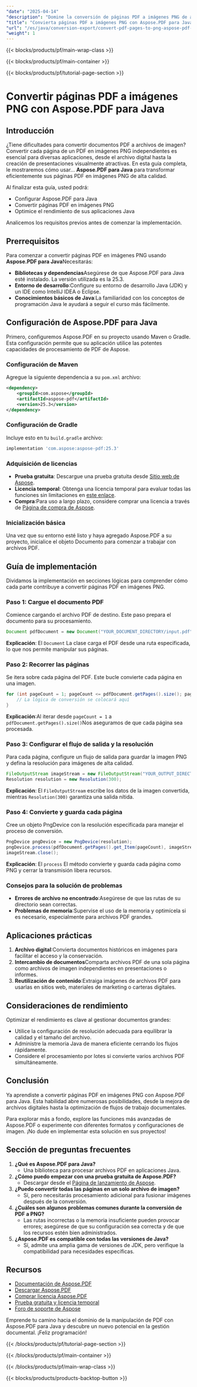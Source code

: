 ```yaml
---
"date": "2025-04-14"
"description": "Domine la conversión de páginas PDF a imágenes PNG de alta calidad con Aspose.PDF para Java. Esta guía paso a paso abarca la configuración, la conversión y la optimización."
"title": "Convierta páginas PDF a imágenes PNG con Aspose.PDF para Java&#58; una guía completa"
"url": "/es/java/conversion-export/convert-pdf-pages-to-png-aspose-pdf-java/"
"weight": 1
---
```


{{< blocks/products/pf/main-wrap-class >}}

{{< blocks/products/pf/main-container >}}

{{< blocks/products/pf/tutorial-page-section >}}
# Convertir páginas PDF a imágenes PNG con Aspose.PDF para Java

## Introducción

¿Tiene dificultades para convertir documentos PDF a archivos de imagen? Convertir cada página de un PDF en imágenes PNG independientes es esencial para diversas aplicaciones, desde el archivo digital hasta la creación de presentaciones visualmente atractivas. En esta guía completa, le mostraremos cómo usar... **Aspose.PDF para Java** para transformar eficientemente sus páginas PDF en imágenes PNG de alta calidad.

Al finalizar esta guía, usted podrá:
- Configurar Aspose.PDF para Java
- Convertir páginas PDF en imágenes PNG
- Optimice el rendimiento de sus aplicaciones Java

Analicemos los requisitos previos antes de comenzar la implementación.

## Prerrequisitos

Para comenzar a convertir páginas PDF en imágenes PNG usando **Aspose.PDF para Java**Necesitarás:
- **Bibliotecas y dependencias**Asegúrese de que Aspose.PDF para Java esté instalado. La versión utilizada es la 25.3.
- **Entorno de desarrollo**:Configure su entorno de desarrollo Java (JDK) y un IDE como IntelliJ IDEA o Eclipse.
- **Conocimientos básicos de Java**:La familiaridad con los conceptos de programación Java le ayudará a seguir el curso más fácilmente.

## Configuración de Aspose.PDF para Java

Primero, configuremos Aspose.PDF en su proyecto usando Maven o Gradle. Esta configuración permite que su aplicación utilice las potentes capacidades de procesamiento de PDF de Aspose.

### Configuración de Maven

Agregue la siguiente dependencia a su `pom.xml` archivo:

```xml
<dependency>
    <groupId>com.aspose</groupId>
    <artifactId>aspose-pdf</artifactId>
    <version>25.3</version>
</dependency>
```

### Configuración de Gradle

Incluye esto en tu `build.gradle` archivo:

```gradle
implementation 'com.aspose:aspose-pdf:25.3'
```

### Adquisición de licencias

- **Prueba gratuita**: Descargue una prueba gratuita desde [Sitio web de Aspose](https://releases.aspose.com/pdf/java/).
- **Licencia temporal**: Obtenga una licencia temporal para evaluar todas las funciones sin limitaciones en [este enlace](https://purchase.aspose.com/temporary-license/).
- **Compra**:Para uso a largo plazo, considere comprar una licencia a través de [Página de compra de Aspose](https://purchase.aspose.com/buy).

### Inicialización básica

Una vez que su entorno esté listo y haya agregado Aspose.PDF a su proyecto, inicialice el objeto Documento para comenzar a trabajar con archivos PDF.

## Guía de implementación

Dividamos la implementación en secciones lógicas para comprender cómo cada parte contribuye a convertir páginas PDF en imágenes PNG.

### Paso 1: Cargue el documento PDF

Comience cargando el archivo PDF de destino. Este paso prepara el documento para su procesamiento.

```java
Document pdfDocument = new Document("YOUR_DOCUMENT_DIRECTORY/input.pdf");
```

**Explicación**: El `Document` La clase carga el PDF desde una ruta especificada, lo que nos permite manipular sus páginas.

### Paso 2: Recorrer las páginas

Se itera sobre cada página del PDF. Este bucle convierte cada página en una imagen.

```java
for (int pageCount = 1; pageCount <= pdfDocument.getPages().size(); pageCount++) {
    // La lógica de conversión se colocará aquí
}
```

**Explicación**:Al iterar desde `pageCount = 1` a `pdfDocument.getPages().size()`Nos aseguramos de que cada página sea procesada.

### Paso 3: Configurar el flujo de salida y la resolución

Para cada página, configure un flujo de salida para guardar la imagen PNG y defina la resolución para imágenes de alta calidad.

```java
FileOutputStream imageStream = new FileOutputStream("YOUR_OUTPUT_DIRECTORY/Converted_Image" + pageCount + ".png");
Resolution resolution = new Resolution(300);
```

**Explicación**: El `FileOutputStream` escribe los datos de la imagen convertida, mientras `Resolution(300)` garantiza una salida nítida.

### Paso 4: Convierte y guarda cada página

Cree un objeto PngDevice con la resolución especificada para manejar el proceso de conversión.

```java
PngDevice pngDevice = new PngDevice(resolution);
pngDevice.process(pdfDocument.getPages().get_Item(pageCount), imageStream);
imageStream.close();
```

**Explicación**: El `process` El método convierte y guarda cada página como PNG y cerrar la transmisión libera recursos.

### Consejos para la solución de problemas

- **Errores de archivo no encontrado**:Asegúrese de que las rutas de su directorio sean correctas.
- **Problemas de memoria**:Supervise el uso de la memoria y optimícela si es necesario, especialmente para archivos PDF grandes.

## Aplicaciones prácticas

1. **Archivo digital**:Convierta documentos históricos en imágenes para facilitar el acceso y la conservación.
2. **Intercambio de documentos**Comparta archivos PDF de una sola página como archivos de imagen independientes en presentaciones o informes.
3. **Reutilización de contenido**:Extraiga imágenes de archivos PDF para usarlas en sitios web, materiales de marketing o carteras digitales.

## Consideraciones de rendimiento

Optimizar el rendimiento es clave al gestionar documentos grandes:
- Utilice la configuración de resolución adecuada para equilibrar la calidad y el tamaño del archivo.
- Administre la memoria Java de manera eficiente cerrando los flujos rápidamente.
- Considere el procesamiento por lotes si convierte varios archivos PDF simultáneamente.

## Conclusión

Ya aprendiste a convertir páginas PDF en imágenes PNG con Aspose.PDF para Java. Esta habilidad abre numerosas posibilidades, desde la mejora de archivos digitales hasta la optimización de flujos de trabajo documentales. 

Para explorar más a fondo, explore las funciones más avanzadas de Aspose.PDF o experimente con diferentes formatos y configuraciones de imagen. ¡No dude en implementar esta solución en sus proyectos!

## Sección de preguntas frecuentes

1. **¿Qué es Aspose.PDF para Java?**
   - Una biblioteca para procesar archivos PDF en aplicaciones Java.
2. **¿Cómo puedo empezar con una prueba gratuita de Aspose.PDF?**
   - Descargar desde el [Página de lanzamiento de Aspose](https://releases.aspose.com/pdf/java/).
3. **¿Puedo convertir todas las páginas en un solo archivo de imagen?**
   - Sí, pero necesitarás procesamiento adicional para fusionar imágenes después de la conversión.
4. **¿Cuáles son algunos problemas comunes durante la conversión de PDF a PNG?**
   - Las rutas incorrectas o la memoria insuficiente pueden provocar errores; asegúrese de que su configuración sea correcta y de que los recursos estén bien administrados.
5. **¿Aspose.PDF es compatible con todas las versiones de Java?**
   - Sí, admite una amplia gama de versiones de JDK, pero verifique la compatibilidad para necesidades específicas.

## Recursos

- [Documentación de Aspose.PDF](https://reference.aspose.com/pdf/java/)
- [Descargar Aspose.PDF](https://releases.aspose.com/pdf/java/)
- [Comprar licencia Aspose.PDF](https://purchase.aspose.com/buy)
- [Prueba gratuita y licencia temporal](https://purchase.aspose.com/temporary-license/)
- [Foro de soporte de Aspose](https://forum.aspose.com/c/pdf/10)

Emprende tu camino hacia el dominio de la manipulación de PDF con Aspose.PDF para Java y descubre un nuevo potencial en la gestión documental. ¡Feliz programación!

{{< /blocks/products/pf/tutorial-page-section >}}

{{< /blocks/products/pf/main-container >}}

{{< /blocks/products/pf/main-wrap-class >}}

{{< blocks/products/products-backtop-button >}}
